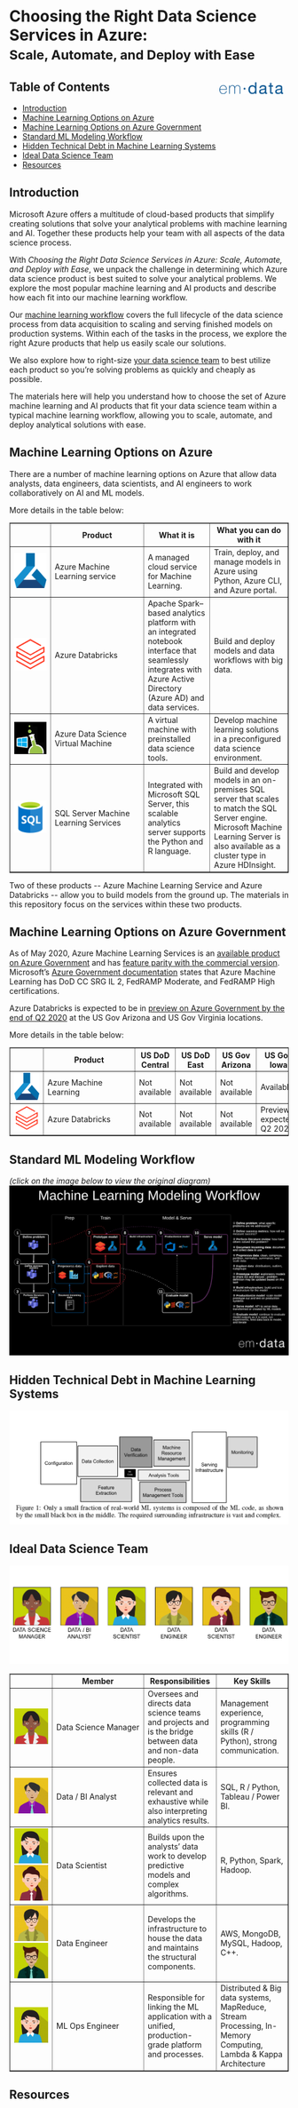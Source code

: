 # Choosing the Right Data Science Services in Azure: <small><br>Scale, Automate, and Deploy with Ease</small>

<a href="https://emdata.ai"><img src="https://raw.githubusercontent.com/emdata-design/azure-data-science/master/assets/images/logo_emdata_300_blue.png" alt="emdata logo" align="right" style="width:115px" vspace="15" hspace="10" /></a>

## Table of Contents
- [Introduction](#Introduction)
- [Machine Learning Options on Azure](#Machine-Learning-Options-on-Azure)
- [Machine Learning Options on Azure Government](#Machine-Learning-Options-on-Azure-Government)
- [Standard ML Modeling Workflow](#Standard-ML-Modeling-Workflow)
- [Hidden Technical Debt in Machine Learning Systems](#Hidden-Technical-Debt-in-Machine-Learning-Systems)
- [Ideal Data Science Team](#Ideal-Data-Science-Team)
- [Resources](#Resources)

## Introduction
Microsoft Azure offers a multitude of cloud-based products that simplify creating solutions that solve your analytical problems with machine learning and AI. Together these products help your team with all aspects of the data science process.

With _Choosing the Right Data Science Services in Azure: Scale, Automate, and Deploy with Ease_, we unpack the challenge in determining which Azure data science product is best suited to solve your analytical problems. We explore the most popular machine learning and AI products and describe how each fit into our machine learning workflow.

Our <a href="https://www.lucidchart.com/documents/embeddedchart/acf9aa5d-a85f-4786-bf56-e49a88a63bac" target="_blank">machine learning workflow</a>
covers the full lifecycle of the data science process from data acquisition to scaling and serving finished models on production systems. Within each of the tasks in the process, we explore the right Azure products that help us easily scale our solutions.

We also explore how to right-size <a href="https://raw.githubusercontent.com/emdata-design/azure-data-science/master/assets/Ideal%20Data%20Science%20Team.png" target="_blank">your data science team</a> to best utilize each product so you’re solving problems as quickly and cheaply as possible.

The materials here will help you understand how to choose the set of Azure machine learning and AI products that fit your data science team within a typical machine learning workflow, allowing you to scale, automate, and deploy analytical solutions with ease.

##  Machine Learning Options on Azure
There are a number of machine learning options on Azure that allow data analysts, data engineers, data scientists, and AI engineers to work collaboratively on AI and ML models. 

More details in the table below:
<table cellspacing=0 border=1>
    <thead>
        <tr>
            <th style=max-width:50px></th>
            <th style=min-width:150px>Product</th>
            <th style=min-width:50px>What it is</th>
            <th style=min-width:50px>What you can do with it</th>
        </tr>
    </thead>
    <tbody>
        <tr>
            <td><img src="assets/images/AML.png" style="min-width:45px;"/></td>
            <td style=min-width:150px>Azure Machine Learning service</td>
            <td style=min-width:50px>A managed cloud service for Machine Learning.</td>
            <td style=min-width:50px>Train, deploy, and manage models in Azure using Python, Azure CLI, and Azure portal.</td>
        </tr>
        <tr>
            <td><img src="assets/images/Databricks.png" style="min-width:45px;"/></td>
            <td style=min-width:150px>Azure Databricks</td>
            <td style=min-width:50px>Apache Spark–based analytics platform with an integrated notebook interface that seamlessly integrates with Azure Active Directory (Azure AD) and data services.</td>
            <td style=min-width:50px>Build and deploy models and data workflows with big data.</td>
        </tr>
        <tr>
            <td><img src="assets/images/DSVM.png" style="min-width:45px;"/></td>
            <td style=min-width:150px>Azure Data Science Virtual Machine</td>
            <td style=min-width:50px>A virtual machine with preinstalled data science tools.</td>
            <td style=min-width:50px>Develop machine learning solutions in a preconfigured data science environment.</td>
        </tr>
        <tr>
            <td><img src="assets/images/SQL.png" style="min-width:45px;"/></td>
            <td style=min-width:150px>SQL Server Machine Learning Services</td>
            <td style=min-width:50px>Integrated with Microsoft SQL Server, this scalable analytics server supports the Python and R language.</td>
            <td style=min-width:50px>Build and develop models in an on-premises SQL server that scales to match the SQL Server engine. Microsoft Machine Learning Server is also available as a cluster type in Azure HDInsight.</td>
        </tr>
    </tbody>
</table>

Two of these products -- Azure Machine Learning Service and Azure Databricks -- allow you to build models from the ground up. The materials in this repository focus on the services within these two products.

##  Machine Learning Options on Azure Government
As of May 2020, Azure Machine Learning Services is an [available product on Azure Government](https://azure.microsoft.com/en-us/global-infrastructure/services/?products=machine-learning-service&regions=usgov-non-regional,us-dod-central,us-dod-east,usgov-arizona,usgov-iowa,usgov-texas,usgov-virginia) and has [feature parity with the commercial version](https://devblogs.microsoft.com/azuregov/azure-government-releases-40-new-services-nearing-parity-with-azure-commercial/). Microsoft’s [Azure Government documentation](https://docs.microsoft.com/en-us/azure/azure-government/compliance/azure-services-in-fedramp-auditscope#azure-public-services-by-audit-scope) states that Azure Machine Learning has DoD CC SRG IL 2, FedRAMP Moderate, and FedRAMP High certifications.

Azure Databricks is expected to be in [preview on Azure Government by the end of Q2 2020](https://azure.microsoft.com/en-us/global-infrastructure/services/?products=databricks&regions=usgov-non-regional,us-dod-central,us-dod-east,usgov-arizona,usgov-iowa,usgov-texas,usgov-virginia) at the US Gov Arizona and US Gov Virginia locations.

More details in the table below:
<table cellspacing=0 border=1>
    <thead>
        <tr>
            <th style=max-width:50px></th>
            <th style=min-width:150px>Product</th>
            <th style=min-width:50px>US DoD Central</th>
            <th style=min-width:50px>US DoD East</th>
            <th style=min-width:50px>US Gov Arizona</th>
            <th style=min-width:50px>US Gov Iowa</th>
            <th style=min-width:50px>US Gov Texas</th>
            <th style=min-width:50px>US Gov Virginia</th>
        </tr>
    </thead>
    <tbody>
        <tr>
            <td><img src="assets/images/AML.png" style="min-width:45px;"/></td>
            <td style=min-width:150px>Azure Machine Learning</td>
            <td style=min-width:50px>Not available</td>
            <td style=min-width:50px>Not available</td>
            <td style=min-width:50px>Not available</td>
            <td style=min-width:50px>Available</td>
            <td style=min-width:50px>Not available</td>
            <td style=min-width:50px>Available</td>
        </tr>
        <tr>
            <td><img src="assets/images/Databricks.png" style="min-width:45px;"/></td>
            <td style=min-width:150px>Azure Databricks </td>
            <td style=min-width:50px>Not available</td>
            <td style=min-width:50px>Not available</td>
            <td style=min-width:50px>Not available</td>
            <td style=min-width:50px>Preview expected: Q2 2020</td>
            <td style=min-width:50px>Not available</td>
            <td style=min-width:50px>Preview expected: Q2 2020</td>
        </tr>
    </tbody>
</table>

##  Standard ML Modeling Workflow
_(click on the image below to view the original diagram)_
[![Machine learning workflow](https://raw.githubusercontent.com/emdata-design/azure-data-science/master/assets/Standard%20ML%20Modeling%20Workflow.png)](https://www.lucidchart.com/documents/embeddedchart/acf9aa5d-a85f-4786-bf56-e49a88a63bac)

##  Hidden Technical Debt in Machine Learning Systems
![Hidden Technical Debt in Machine Learning Systems](https://raw.githubusercontent.com/emdata-design/azure-data-science/master/assets/Hidden%20Technical%20Debt%20in%20Machine%20Learning%20Systems.png)

##  Ideal Data Science Team
![Ideal Data Science Team](https://raw.githubusercontent.com/emdata-design/azure-data-science/master/assets/Ideal%20Data%20Science%20Team.png)

<table cellspacing=0 border=1>
    <thead>
        <tr>
            <th style=max-width:50px></th>
            <th style=min-width:150px>Member</th>
            <th style=min-width:50px>Responsibilities</th>
            <th style=min-width:50px>Key Skills</th>
        </tr>
    </thead>
    <tr>
        <td><img src="assets/images/Project_Manager.jpg" style="min-width:45px;"/></td>
        <td style=min-width:150px>Data Science Manager</td>
        <td style=min-width:50px>Oversees and directs data science teams and projects and is the bridge between data and non-data people.</td>
        <td style=min-width:50px>Management experience, programming skills (R / Python), strong communication.</td>
    </tr>
    <tr>
        <td><img src="assets/images/Data_BI_Analyst.jpg" style="min-width:45px;"/></td>
        <td style=min-width:150px>Data / BI Analyst</td>
        <td style=min-width:50px>Ensures collected data is relevant and exhaustive while also interpreting analytics results.</td>
        <td style=min-width:50px>SQL, R / Python, Tableau / Power BI.</td>
    </tr>
    <tr>
        <td>
            <img src="assets/images/Data_Scientist_1.jpg" style="min-width:45px;"/>
            <img src="assets/images/Data_Scientist_2.jpg" style="min-width:45px;"/>
        </td>
        <td style=min-width:150px>Data Scientist</td>
        <td style=min-width:50px>Builds upon the analysts’ data work to develop predictive models and complex algorithms.</td>
        <td style=min-width:50px>R, Python, Spark, Hadoop.</td>
    </tr>
    <tr>
        <td>
            <img src="assets/images/Data_Engineer_1.jpg" style="min-width:45px;"/>
            <img src="assets/images/Data_Engineer_2.jpg" style="min-width:45px;"/>
        </td>
        <td style=min-width:150px>Data Engineer</td>
        <td style=min-width:50px>Develops the infrastructure to house the data and maintains the structural components.</td>
        <td style=min-width:50px>AWS, MongoDB, MySQL, Hadoop, C++.</td>
    </tr>
    <tr>
        <td><img src="assets/images/Data_Scientist_1.jpg" style="min-width:45px;"/></td>
        <td style=min-width:50px>ML Ops Engineer</td>
        <td style=min-width:50px>Responsible for linking the ML application with a unified, production-grade platform and processes.</td>
        <td style=min-width:50px>Distributed & Big data systems, MapReduce, Stream Processing, In-Memory Computing, Lambda & Kappa Architecture</td>
    </tr>
</table>

##  Resources